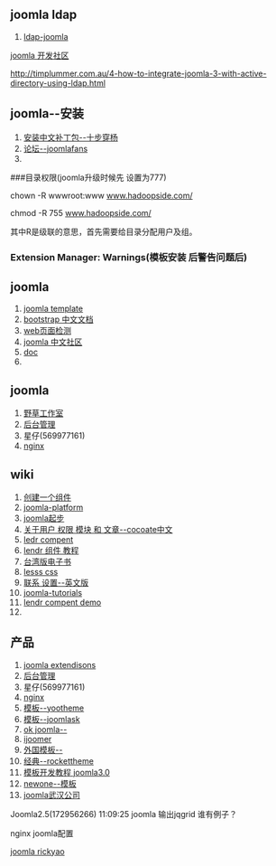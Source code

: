 ## joomla ldap
1. [ldap-joomla](http://timplummer.com.au/4-how-to-integrate-joomla-3-with-active-directory-using-ldap.html
)

[joomla 开发社区](http://developer.joomla.org/cms/extend.html)

http://timplummer.com.au/4-how-to-integrate-joomla-3-with-active-directory-using-ldap.html

## joomla--安装
1. [安装中文补丁包--十步穿杨](http://cocoate.com/zh-hans/j3cn/language)
2. [论坛--joomlafans](http://joomlafans.org/)
3. 

###目录权限(joomla升级时候先 设置为777)

chown -R wwwroot:www www.hadoopside.com/

chmod -R 755 www.hadoopside.com/

其中R是级联的意思，首先需要给目录分配用户及组。


### Extension Manager: Warnings(模板安装 后警告问题后)



## joomla
1. [joomla template](http://sydney.joomladay.org.au/images/presos/how_to_build_a_template.pdf)
2. [bootstrap 中文文档](http://wrongwaycn.github.com/bootstrap/docs/index.html)
3. [web页面检测](http://webdevchecklist.com/)
4. [joomla 中文社区](http://www.joomla.cn/sitemap.html)
5. [doc](http://docs.joomla.org/)
6. 

## joomla
1. [野草工作室](http://www.ycway.com/about)
2. [后台管理](http://127.0.0.1/demo/project/Joomla_3.0.3-Stable-Full_Package/administrator/index.php?option=com_config)
3. 星仔(569977161)
4. [nginx](http://www.ycway.com/seo/nginx-joomla-conf.html)

## wiki
1. [创建一个组件](http://docs.joomla.org/Creating_a_simple_component_-_Part_1)
2. [joomla-platform](http://joomla.github.com/joomla-platform/)
3. [joomla起步](http://docs.joomla.org/Getting_Started_with_Joomla!)
4. [关于用户 权限 模块 和 文章--cocoate中文](http://cocoate.com/zh-hans/j3cn/)
5. [ledr compent](http://lendr.sparkbuilt.com/#)
6. [lendr 组件 教程](http://lendr.sparkbuilt.com/)
7. [台湾版电子书](http://www.abokuo.com/)
8. [lesss css](http://www.lesscss.net/)
9. [联系 设置--英文版 ](http://cocoate.com/j25/extensions/contacts)
10. [joomla-tutorials](http://www.joomlatutorials.com/joomla-tutorials/joomla-3-0-tutorials/joomla-3-0-admin/mass-email)
11. [lendr compent demo](http://lendr.websparkinc.com)
10. 

## 产品
1. [joomla extendisons ](http://menu.joomlaextensions.co.in/component/user/login.html)
2. [后台管理](http://127.0.0.1/demo/project/Joomla_3.0.3-Stable-Full_Package/administrator/index.php?option=com_config)
3. 星仔(569977161)
4. [nginx](http://www.ycway.com/seo/nginx-joomla-conf.html)
5. [模板--yootheme ](http://www.yootheme.com/demo/joomla)
6. [模板--joomlask](http://www.joomlask.com/joomla-cool-sites.html)
7. [ok joomla--](http://www.okjoomla.com/)
8. [ijoomer](https://www.ijoomer.com/iJoomer-Advance/ijoomer-advance-opensource-mobile-cms-for-joomla.html)
9. [外国模板--](http://www.siteground.com/tutorials/joomla3/)
10. [经典--rockettheme](http://demo.rockettheme.com/)
11. [模板开发教程 joomla3.0](http://www.inmotionhosting.com/support/edu/joomla-3/create-template/starting-template)
12. [newone--模板](http://www.newone.org/)
13. [joomla武汉公司](http://www.evebit.com/zh/about/about-evebit-digital.html)


Joomla2.5(172956266)  11:09:25
joomla 输出jqgrid 谁有例子？

nginx joomla配置

[joomla rickyao](http://www.rickyao.com/)
